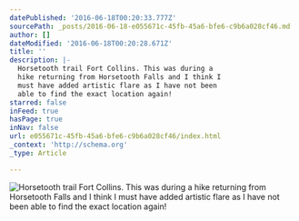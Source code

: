 ```yaml
---
datePublished: '2016-06-18T00:20:33.777Z'
sourcePath: _posts/2016-06-18-e055671c-45fb-45a6-bfe6-c9b6a028cf46.md
author: []
dateModified: '2016-06-18T00:20:28.671Z'
title: ''
description: |-
  Horsetooth trail Fort Collins. This was during a 
  hike returning from Horsetooth Falls and I think I 
  must have added artistic flare as I have not been 
  able to find the exact location again! 
starred: false
inFeed: true
hasPage: true
inNav: false
url: e055671c-45fb-45a6-bfe6-c9b6a028cf46/index.html
_context: 'http://schema.org'
_type: Article

---
```

![Horsetooth trail Fort Collins. This was during a 
hike returning from Horsetooth Falls and I think I 
must have added artistic flare as I have not been 
able to find the exact location again! ](https://the-grid-user-content.s3-us-west-2.amazonaws.com/baee0af4-1f69-40c0-ac04-df6108ebe6da.jpg)